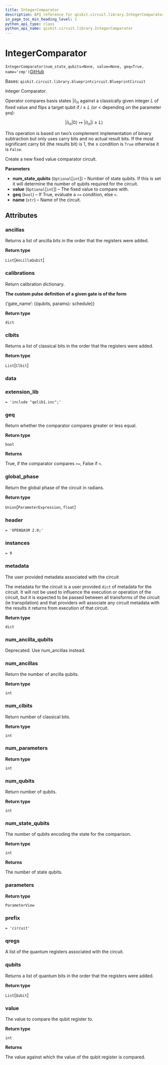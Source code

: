 ```yaml
---
title: IntegerComparator
description: API reference for qiskit.circuit.library.IntegerComparator
in_page_toc_min_heading_level: 1
python_api_type: class
python_api_name: qiskit.circuit.library.IntegerComparator
---
```


# IntegerComparator

<span id="qiskit.circuit.library.IntegerComparator" />

`IntegerComparator(num_state_qubits=None, value=None, geq=True, name='cmp')`[GitHub](https://github.com/qiskit/qiskit/tree/stable/0.19/qiskit/circuit/library/arithmetic/integer_comparator.py "view source code")

Bases: `qiskit.circuit.library.blueprintcircuit.BlueprintCircuit`

Integer Comparator.

Operator compares basis states $\vert i\rangle_n$ against a classically given integer $L$ of fixed value and flips a target qubit if $i \geq L$ (or $<$ depending on the parameter `geq`):

$$
\vert i\rangle_n \vert 0\rangle \mapsto \vert i\rangle_n \vert i \geq L\rangle
$$

This operation is based on two’s complement implementation of binary subtraction but only uses carry bits and no actual result bits. If the most significant carry bit (the results bit) is 1, the $\geq$ condition is `True` otherwise it is `False`.

Create a new fixed value comparator circuit.

**Parameters**

*   **num\_state\_qubits** (`Optional`\[`int`]) – Number of state qubits. If this is set it will determine the number of qubits required for the circuit.
*   **value** (`Optional`\[`int`]) – The fixed value to compare with.
*   **geq** (`bool`) – If True, evaluate a `>=` condition, else `<`.
*   **name** (`str`) – Name of the circuit.

## Attributes

<span id="qiskit.circuit.library.IntegerComparator.ancillas" />

### ancillas

Returns a list of ancilla bits in the order that the registers were added.

**Return type**

`List`\[`AncillaQubit`]

<span id="qiskit.circuit.library.IntegerComparator.calibrations" />

### calibrations

Return calibration dictionary.

**The custom pulse definition of a given gate is of the form**

\{‘gate\_name’: \{(qubits, params): schedule}}

**Return type**

`dict`

<span id="qiskit.circuit.library.IntegerComparator.clbits" />

### clbits

Returns a list of classical bits in the order that the registers were added.

**Return type**

`List`\[`Clbit`]

<span id="qiskit.circuit.library.IntegerComparator.data" />

### data

<span id="qiskit.circuit.library.IntegerComparator.extension_lib" />

### extension\_lib

`= 'include "qelib1.inc";'`

<span id="qiskit.circuit.library.IntegerComparator.geq" />

### geq

Return whether the comparator compares greater or less equal.

**Return type**

`bool`

**Returns**

True, if the comparator compares `>=`, False if `<`.

<span id="qiskit.circuit.library.IntegerComparator.global_phase" />

### global\_phase

Return the global phase of the circuit in radians.

**Return type**

`Union`\[`ParameterExpression`, `float`]

<span id="qiskit.circuit.library.IntegerComparator.header" />

### header

`= 'OPENQASM 2.0;'`

<span id="qiskit.circuit.library.IntegerComparator.instances" />

### instances

`= 9`

<span id="qiskit.circuit.library.IntegerComparator.metadata" />

### metadata

The user provided metadata associated with the circuit

The metadata for the circuit is a user provided `dict` of metadata for the circuit. It will not be used to influence the execution or operation of the circuit, but it is expected to be passed between all transforms of the circuit (ie transpilation) and that providers will associate any circuit metadata with the results it returns from execution of that circuit.

**Return type**

`dict`

<span id="qiskit.circuit.library.IntegerComparator.num_ancilla_qubits" />

### num\_ancilla\_qubits

Deprecated. Use num\_ancillas instead.

<span id="qiskit.circuit.library.IntegerComparator.num_ancillas" />

### num\_ancillas

Return the number of ancilla qubits.

**Return type**

`int`

<span id="qiskit.circuit.library.IntegerComparator.num_clbits" />

### num\_clbits

Return number of classical bits.

**Return type**

`int`

<span id="qiskit.circuit.library.IntegerComparator.num_parameters" />

### num\_parameters

**Return type**

`int`

<span id="qiskit.circuit.library.IntegerComparator.num_qubits" />

### num\_qubits

Return number of qubits.

**Return type**

`int`

<span id="qiskit.circuit.library.IntegerComparator.num_state_qubits" />

### num\_state\_qubits

The number of qubits encoding the state for the comparison.

**Return type**

`int`

**Returns**

The number of state qubits.

<span id="qiskit.circuit.library.IntegerComparator.parameters" />

### parameters

**Return type**

`ParameterView`

<span id="qiskit.circuit.library.IntegerComparator.prefix" />

### prefix

`= 'circuit'`

<span id="qiskit.circuit.library.IntegerComparator.qregs" />

### qregs

A list of the quantum registers associated with the circuit.

<span id="qiskit.circuit.library.IntegerComparator.qubits" />

### qubits

Returns a list of quantum bits in the order that the registers were added.

**Return type**

`List`\[`Qubit`]

<span id="qiskit.circuit.library.IntegerComparator.value" />

### value

The value to compare the qubit register to.

**Return type**

`int`

**Returns**

The value against which the value of the qubit register is compared.

